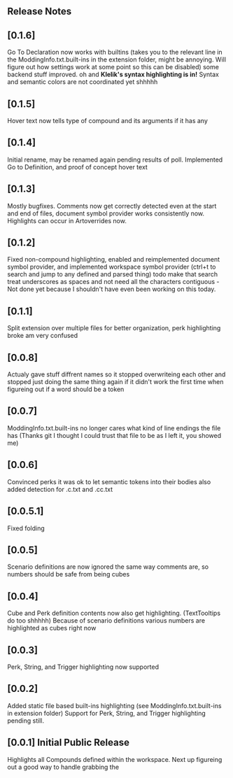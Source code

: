 ## Release Notes

## [0.1.6]
Go To Declaration now works with builtins (takes you to the relevant line in the ModdingInfo.txt.built-ins in the extension folder, might be annoying. Will figure out how settings work at some point so this can be disabled) some backend stuff improved. oh and **Klelik's syntax highlighting is in!** Syntax and semantic colors are not coordinated yet shhhhh

## [0.1.5]
Hover text now tells type of compound and its arguments if it has any

## [0.1.4]
Initial rename, may be renamed again pending results of poll. Implemented Go to Definition, and proof of concept hover text

## [0.1.3]
Mostly bugfixes. Comments now get correctly detected even at the start and end of files, document symbol provider works consistently now. Highlights can occur in Artoverrides now.

## [0.1.2]
Fixed non-compound highlighting, enabled and reimplemented document symbol provider, and implemented workspace symbol provider (ctrl+t to search and jump to any defined and parsed thing) todo make that search treat underscores as spaces and not need all the characters contiguous - Not done yet because I shouldn't have even been working on this today.

## [0.1.1]
Split extension over multiple files for better organization, perk highlighting broke am very confused

## [0.0.8]
Actualy gave stuff diffrent names so it stopped overwriteing each other and stopped just doing the same thing again if it didn't work the first time when figureing out if a word should be a token

## [0.0.7]
ModdingInfo.txt.built-ins no longer cares what kind of line endings the file has (Thanks git I thought I could trust that file to be as I left it, you showed me)

## [0.0.6]
Convinced perks it was ok to let semantic tokens into their bodies also added detection for .c.txt and .cc.txt

## [0.0.5.1]
Fixed folding
## [0.0.5]
Scenario definitions  are now ignored the same way comments are, so numbers should be safe from being cubes

## [0.0.4]
Cube and Perk definition contents now also get highlighting. (TextTooltips do too shhhhh)
Because of scenario definitions various numbers are highlighted as cubes right now 

## [0.0.3]
Perk, String, and Trigger highlighting now supported

## [0.0.2]
Added static file based built-ins highlighting (see ModdingInfo.txt.built-ins in extension folder)
Support for Perk, String, and Trigger highlighting pending still.

## [0.0.1] Initial Public Release
Highlights all Compounds defined within the workspace.
Next up figureing out a good way to handle grabbing the 